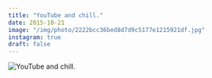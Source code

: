 ```yaml
---
title: "YouTube and chill."
date: 2015-10-21
image: "/img/photo/2222bcc36bed8d7d9c5177e1215921df.jpg"
instagram: true
draft: false
---
```


![YouTube and chill.](/img/photo/2222bcc36bed8d7d9c5177e1215921df.jpg)
